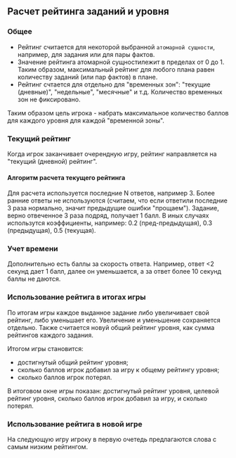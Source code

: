 ## Расчет рейтинга заданий и уровня

### Общее

- Рейтинг считается для некоторой выбранной `атомарной сущности`, например, для задания
  или для пары фактов.
- Значение рейтинга атомарной сущностилежит в пределах от 0 до 1. Таким образом,
  максимальный рейтинг для любого плана равен количеству заданий (или пар фактов) в плане.
- Рейтинг счтается для отдельно для "временных зон": "текущие (дневные)", "недельные",
  "месячные" и т.д. Количество временных зон не фиксировано.

Таким образом цель игрока - набрать максимальное количество баллов для каждого уровня для
каждой "временной зоны".

### Текущий рейтинг

Когда игрок заканчивает очерендную игру, рейтинг направляется на "текущий (дневной)
рейтинг".

#### Алгоритм расчета текущего рейтинга

Для расчета используется последние N ответов, например 3. Более ранние ответы не
используются (считаем, что если ответили последние 3 раза нормально, значит предыдущие
ошибки "прощаем"). Задание, верно отвеченное 3 раза подряд, получает 1 балл. В иных
случаях использутся коэффициенты, например: 0.2 (пред-предыдущая), 0.3 (предыдущая), 0.5
(текущая).

### Учет времени

Дополнительно есть баллы за скорость ответа. Например, ответ <2 секунд дает 1 балл, далее
он уменьшается, а за ответ более 10 секунд баллы не даются.

### Использование рейтига в итогах игры

По итогам игры каждое выданное задание либо увеличивает свой рейтинг, либо уменьшает его.
Увеличение и уменьшение сохраняется отдельно. Также считается новуй общий рейтинг уровня,
как сумма рейтингов каждого задания.

Итогом игры становится:

- достигнутый общий рейтинг уровня;
- сколько баллов игрок добавил за игру к общему рейтингу уровня;
- сколько баллов игрок потерял.

В итоговом окне игры показан: достигнутый рейтинг уровня, целевой рейтинг уровня, сколько
баллов игрок добавил за игру, и сколько потерял.

### Использование рейтига в новой игре

На следующую игру игроку в первую очетедь предлагаются слова с самым низким рейтингом.


